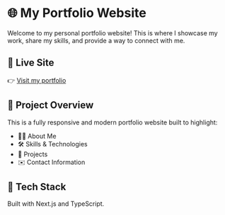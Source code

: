 # 🌐 My Portfolio Website

Welcome to my personal portfolio website! This is where I showcase my work, share my skills, and provide a way to connect with me.

## 🚀 Live Site

👉 [Visit my portfolio](https://sahanashre-portfolio.vercel.app)

## 📁 Project Overview

This is a fully responsive and modern portfolio website built to highlight:

- 👨‍💻 About Me
- 🛠️ Skills & Technologies
- 📂 Projects
- ✉️ Contact Information

## 🧰 Tech Stack

Built with Next.js and TypeScript.
